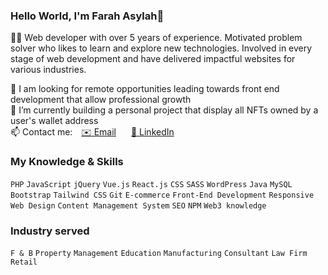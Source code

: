 ### Hello World, I'm Farah Asylah👋
👩‍💻 Web developer with over 5 years of experience. Motivated problem solver who likes to learn and explore new technologies. Involved in every stage of web development and have delivered impactful websites for various industries.

💼 I am looking for remote opportunities leading towards front end development that allow professional growth<br>
🌱 I’m currently building a personal project that display all NFTs owned by a user's wallet address<br>
📫 Contact me: <a href="mailto:farahasylah@gmail.com" target="_blank" style="margin:2px 10px">✉️ Email</a>    <a href="https://www.linkedin.com/in/farahasylah/" target="_blank" style="margin: 2px 10px">👤 LinkedIn</a>

### My Knowledge & Skills 
<div>
  <code>PHP</code>
  <code>JavaScript</code>
  <code>jQuery</code>
  <code>Vue.js</code>
  <code>React.js</code>
  <code>CSS</code>
  <code>SASS</code>
  <code>WordPress</code>
  <code>Java</code>
  <code>MySQL</code>
  <code>Bootstrap</code>
  <code>Tailwind CSS</code>
  <code>Git</code>
  <code>E-commerce</code>
  <code>Front-End Development</code>
  <code>Responsive Web Design</code>
  <code>Content Management System</code>
  <code>SEO</code>
  <code>NPM</code>
  <code>Web3 knowledge</code>
</div>
<p></p>

### Industry served 
<div>
  <code>F & B</code>
  <code>Property</code>
  <code>Management</code>
  <code>Education</code>
  <code>Manufacturing</code>
  <code>Consultant</code>
  <code>Law Firm</code>
  <code>Retail</code>
</div>
<!--<table>
  <p></p>
  <tr>
         <td valign="top"><img src="https://github-readme-stats.vercel.app/api?username=farahasylah&show_icons=true"/></td>
    <td valign="top"><img src="https://github-readme-stats.vercel.app/api/top-langs?username=farahasylah&layout=compact&langs_count=9"/></td>
  </tr>
</table>-->
<!--
**farahasylah/farahasylah** is a ✨ _special_ ✨ repository because its `README.md` (this file) appears on your GitHub profile.

Here are some ideas to get you started:

- 🔭 I’m currently working on ...
- 🌱 I’m currently learning ...
- 👯 I’m looking to collaborate on ...
- 🤔 I’m looking for help with ...
- 💬 Ask me about ...
- 📫 How to reach me: ...
- 😄 Pronouns: ...
- ⚡ Fun fact: ...
-->
